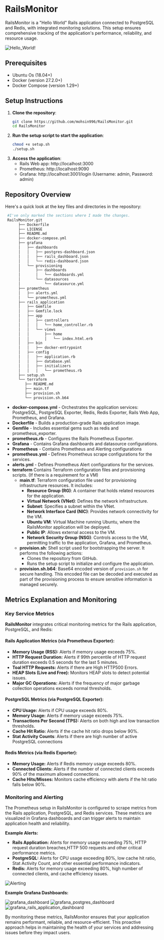 # RailsMonitor
RailsMonitor is a "Hello World" Rails application connected to PostgreSQL and Redis, with integrated monitoring solutions. This setup ensures comprehensive tracking of the application's performance, reliability, and resource usage.

![Hello_World!](images/hello_world.png)
<!-- <img src="images/hello_world.png" alt="Architecture Diagram" width="600"/> -->

## Prerequisites
- Ubuntu Os (18.04+)
- Docker (version 27.2.0+)
- Docker Compose (version 1.29+)


## Setup Instructions

1. **Clone the repository**:
   ```bash
   git clone https://github.com/mohsin996/RailsMonitor.git
   cd RailsMonitor
   ```
2. **Run the setup script to start the application**:
   ```bash
   chmod +x setup.sh
   ./setup.sh
   ```
3. **Access the application**:
   - Rails Web app: http://localhost:3000
   - Prometheus: http://localhost:9090
   - Grafana: http://localhost:3001/login (Username: admin, Password: admin)

## Repository Overview
Here's a quick look at the key files and directories in the repository:
   ```bash
    #I've only marked the sections where I made the changes.
    RailsMonitor.git
         ├── Dockerfile
         ├── LICENSE
         ├── README.md
         ├── docker-compose.yml
         ├── grafana
         │   ├── dashboards
         │   │   ├── postgres-dashboard.json
         │   │   ├── rails_dashboard.json
         │   │   └── redis-dashboard.json
         │   └── provisioning
         │       ├── dashboards
         │       │   └── dashboards.yml
         │       └── datasources
         │           └── datasource.yml
         ├── prometheus
         │   ├── alerts.yml
         │   └── prometheus.yml
         ├── rails_application
         │   ├── Gemfile
         │   ├── Gemfile.lock
         │   ├── app
         │   │   ├── controllers
         │   │   │   └── home_controller.rb
         │   │   └── views
         │   │       ├── home
         │   │       │   └── index.html.erb
         │   ├── bin
         │   │   ├── docker-entrypoint
         │   ├── config
         │   │   ├── application.rb
         │   │   ├── database.yml
         │   │   ├── initializers
         │   │   │   └── prometheus.rb
         ├── setup.sh
         └── terraform
            ├── README.md
            ├── main.tf
            ├── provision.sh
            └── provision.sh.b64
```
- **docker-compose.yml** - Orchestrates the application services: PostgreSQL, PostgreSQL Exporter, Redis, Redis Exporter, Rails Web App, Prometheus, and Grafana.
- **Dockerfile** - Builds a production-grade Rails application image.
- **Gemfile** - Includes essential gems such as redis and prometheus_exporter.
- **prometheus.rb** - Configures the Rails Prometheus Exporter.
- **Grafana** -   Contains Grafana dashboards and datasource configurations.
- **Prometheus** -   Contains Prometheus and Alerting configurations
- **prometheus.yml** - Defines Prometheus scrape configurations for the services.
- **alerts.yml** - Defines Prometheus Alert configurations for the services.
- **terraform** Contains Terraform configuration files and provisioning scripts. (If there is a requirement for a VM)
  - **main.tf**: Terraform configuration file used for provisioning infrastructure resources. It includes:
    - **Resource Group (RG)**: A container that holds related resources for the application.
    - **Virtual Network (VNet)**: Defines the network infrastructure.
    - **Subnet**: Specifies a subnet within the VNet.
    - **Network Interface Card (NIC)**: Provides network connectivity for the VM.
    - **Ubuntu VM**: Virtual Machine running Ubuntu, where the RailsMonitor application will be deployed.
    - **Public IP**: Allows external access to the VM.
    - **Network Security Group (NSG)**: Controls access to the VM, permitting traffic to the application, Grafana, and Prometheus.
  - **provision.sh**: Shell script used for bootstrapping the server. It performs the following actions:
    - Clones the repository from GitHub.
    - Runs the setup script to initialize and configure the application.
  - **provision.sh.b64**: Base64 encoded version of `provision.sh` for secure handling. This encoded file can be decoded and executed as part of the provisioning process to ensure sensitive information is managed securely.


## Metrics Explanation and Monitoring

### Key Service Metrics

**RailsMonitor** integrates critical monitoring metrics for the Rails application, PostgreSQL, and Redis:

#### Rails Application Metrics (via Prometheus Exporter):
- **Memory Usage (RSS):** Alerts if memory usage exceeds 75%.
- **HTTP Request Duration:** Alerts if 99th percentile of HTTP request duration exceeds 0.5 seconds for the last 5 minutes.
- **Toal HTTP Requests:** Alerts if there are High HTTP500 Errors.
- **HEAP Slots (Live and Free):** Monitors HEAP slots to detect potential issues.
- **Major GC Operations:** Alerts if the frequency of major garbage collection operations exceeds normal thresholds.

#### PostgreSQL Metrics (via PostgreSQL Exporter):
- **CPU Usage:** Alerts if CPU usage exceeds 80%.
- **Memory Usage:** Alerts if memory usage exceeds 75%.
- **Transactions Per Second (TPS):** Alerts on both high and low transaction thresholds.
- **Cache Hit Ratio:** Alerts if the cache hit ratio drops below 90%.
- **Stat Activity Counts**: Alerts if there are high number of active PostgreSQL connections

#### Redis Metrics (via Redis Exporter):
- **Memory Usage:** Alerts if Redis memory usage exceeds 80%.
- **Connected Clients:** Alerts if the number of connected clients exceeds 90% of the maximum allowed connections.
- **Cache Hits/Misses:** Monitors cache efficiency with alerts if the hit ratio falls below 90%.


### Monitoring and Alerting

The Prometheus setup in RailsMonitor is configured to scrape metrics from the Rails application, PostgreSQL, and Redis services. These metrics are visualized in Grafana dashboards and can trigger alerts to maintain application health and reliability.

**Example Alerts:**
- **Rails Application:** Alerts for memory usage exceeding 75%, HTTP request duration breaches,HTTP 500 requests and other critical performance metrics.
- **PostgreSQL:** Alerts for CPU usage exceeding 80%, low cache hit ratio, Stat Activity Count, and other essential performance indicators.
- **Redis:** Alerts for memory usage exceeding 80%, high number of connected clients, and cache efficiency issues.

![Alerting](images/Alerting.png)

**Example Grafana Dashboards:**
<!-- <img src="images/hello_world.png" alt="Architecture Diagram" width="600"/> -->
![grafana_dashboard](images/grafana_dashboard.png)
![grafana_postgres_dashboard](images/grafana_postgres_dashboard.png)
![grafana_rails_application_dashboard](images/grafana_rails_application_dashboard.png)

By monitoring these metrics, RailsMonitor ensures that your application remains performant, reliable, and resource-efficient. This proactive approach helps in maintaining the health of your services and addressing issues before they impact users.

